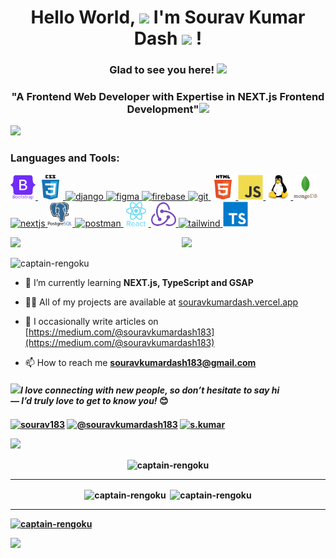 <h1 align="center">Hello World, <img src="https://media.giphy.com/media/hvRJCLFzcasrR4ia7z/giphy.gif" width="28"> I'm Sourav Kumar Dash <img src="https://media.giphy.com/media/WUlplcMpOCEmTGBtBW/giphy.gif" width="30"> !</h3>
<h3 align="center">Glad to see you here! <img src="https://media.giphy.com/media/12oufCB0MyZ1Go/giphy.gif" width="30"></h3>
<h3 align="center">"A Frontend Web Developer with Expertise in NEXT.js Frontend Development"<img src="https://emojis.slackmojis.com/emojis/images/1531849430/4246/blob-sunglasses.gif?1531849430" width="20"/></h3>

<img src="https://user-images.githubusercontent.com/73097560/115834477-dbab4500-a447-11eb-908a-139a6edaec5c.gif">

<h3 align="left">Languages and Tools:</h3>
<p align="left"> <a href="https://getbootstrap.com" target="_blank" rel="noreferrer"> <img src="https://raw.githubusercontent.com/devicons/devicon/master/icons/bootstrap/bootstrap-plain-wordmark.svg" alt="bootstrap" width="40" height="40"/> </a> <a href="https://www.w3schools.com/css/" target="_blank" rel="noreferrer"> <img src="https://raw.githubusercontent.com/devicons/devicon/master/icons/css3/css3-original-wordmark.svg" alt="css3" width="40" height="40"/> </a> <a href="https://www.djangoproject.com/" target="_blank" rel="noreferrer"> <img src="https://cdn.worldvectorlogo.com/logos/django.svg" alt="django" width="40" height="40"/> </a> <a href="https://www.figma.com/" target="_blank" rel="noreferrer"> <img src="https://www.vectorlogo.zone/logos/figma/figma-icon.svg" alt="figma" width="40" height="40"/> </a> <a href="https://firebase.google.com/" target="_blank" rel="noreferrer"> <img src="https://www.vectorlogo.zone/logos/firebase/firebase-icon.svg" alt="firebase" width="40" height="40"/> </a> <a href="https://git-scm.com/" target="_blank" rel="noreferrer"> <img src="https://www.vectorlogo.zone/logos/git-scm/git-scm-icon.svg" alt="git" width="40" height="40"/> </a> <a href="https://www.w3.org/html/" target="_blank" rel="noreferrer"> <img src="https://raw.githubusercontent.com/devicons/devicon/master/icons/html5/html5-original-wordmark.svg" alt="html5" width="40" height="40"/> </a> <a href="https://developer.mozilla.org/en-US/docs/Web/JavaScript" target="_blank" rel="noreferrer"> <img src="https://raw.githubusercontent.com/devicons/devicon/master/icons/javascript/javascript-original.svg" alt="javascript" width="40" height="40"/> </a> <a href="https://www.linux.org/" target="_blank" rel="noreferrer"> 
<img src="https://raw.githubusercontent.com/devicons/devicon/master/icons/linux/linux-original.svg" alt="linux" width="40" height="40"/> </a> <a href="https://www.mongodb.com/" target="_blank" rel="noreferrer"> <img src="https://raw.githubusercontent.com/devicons/devicon/master/icons/mongodb/mongodb-original-wordmark.svg" alt="mongodb" width="40" height="40"/> </a> <a href="https://nextjs.org/" target="_blank" rel="noreferrer"> <img src="https://cdn.worldvectorlogo.com/logos/nextjs-2.svg" alt="nextjs" width="40" height="40"/> </a> <a href="https://www.postgresql.org" target="_blank" rel="noreferrer"> <img src="https://raw.githubusercontent.com/devicons/devicon/master/icons/postgresql/postgresql-original-wordmark.svg" alt="postgresql" width="40" height="40"/> </a> <a href="https://postman.com" target="_blank" rel="noreferrer"> <img src="https://www.vectorlogo.zone/logos/getpostman/getpostman-icon.svg" alt="postman" width="40" height="40"/> </a> <a href="https://reactjs.org/" target="_blank" rel="noreferrer"> <img src="https://raw.githubusercontent.com/devicons/devicon/master/icons/react/react-original-wordmark.svg" alt="react" width="40" height="40"/> </a> <a href="https://redux.js.org" target="_blank" rel="noreferrer"> <img src="https://raw.githubusercontent.com/devicons/devicon/master/icons/redux/redux-original.svg" alt="redux" width="40" height="40"/> </a> <a href="https://tailwindcss.com/" target="_blank" rel="noreferrer"> <img src="https://www.vectorlogo.zone/logos/tailwindcss/tailwindcss-icon.svg" alt="tailwind" width="40" height="40"/> </a> <a href="https://www.typescriptlang.org/" target="_blank" rel="noreferrer"> <img src="https://raw.githubusercontent.com/devicons/devicon/master/icons/typescript/typescript-original.svg" alt="typescript" width="40" height="40"/> </a> </p>

<img src="https://user-images.githubusercontent.com/73097560/115834477-dbab4500-a447-11eb-908a-139a6edaec5c.gif">

<img align='right' src="https://media.giphy.com/media/M9gbBd9nbDrOTu1Mqx/giphy.gif" width="230">
</em></p>

<span align="left"> <img src="https://komarev.com/ghpvc/?username=captain-rengoku&label=Profile%20views&color=0e75b6&style=flat" alt="captain-rengoku" /> </span>

- 🌱 I’m currently learning **NEXT.js, TypeScript and GSAP**

- 👨‍💻 All of my projects are available at [souravkumardash.vercel.app](souravkumardash.vercel.app)

- 📝 I occasionally write articles on [https://medium.com/@souravkumardash183](https://medium.com/@souravkumardash183)

- 📫 How to reach me **souravkumardash183@gmail.com**

<h4><img src="https://media.giphy.com/media/LnQjpWaON8nhr21vNW/giphy.gif" width="40"><em><b>I love connecting with new people<b>, so don’t hesitate to say hi </b> <br>
<b>— I’d truly love to get to know you!</b></em> 😊</h4>
<p align="left">
<a href="https://linkedin.com/in/sourav183" target="blank"><img align="center" src="https://raw.githubusercontent.com/rahuldkjain/github-profile-readme-generator/master/src/images/icons/Social/linked-in-alt.svg" alt="sourav183" height="30" width="40" /></a>
<a href="https://medium.com/@souravkumardash183" target="blank"><img align="center" src="https://raw.githubusercontent.com/rahuldkjain/github-profile-readme-generator/master/src/images/icons/Social/medium.svg" alt="@souravkumardash183" height="30" width="40" /></a>
<a href="https://discord.gg/s.kumar" target="blank"><img align="center" src="https://raw.githubusercontent.com/rahuldkjain/github-profile-readme-generator/master/src/images/icons/Social/discord.svg" alt="s.kumar" height="30" width="40" /></a>
</p>

<img src="https://user-images.githubusercontent.com/73097560/115834477-dbab4500-a447-11eb-908a-139a6edaec5c.gif">

<p align="center"><img align="center" src="https://github-readme-streak-stats.herokuapp.com/?user=captain-rengoku&" alt="captain-rengoku" /></p>
<hr>
<p align="center"><img align="center" src="https://github-readme-stats.vercel.app/api/top-langs?username=captain-rengoku&show_icons=true&locale=en&layout=compact" alt="captain-rengoku" /> &nbsp;<img align="center" src="https://github-readme-stats.vercel.app/api?username=captain-rengoku&show_icons=true&locale=en" alt="captain-rengoku" /></p>
<hr>
<p align="cener"> <a href="https://github.com/ryo-ma/github-profile-trophy"><img src="https://github-profile-trophy.vercel.app/?username=captain-rengoku" alt="captain-rengoku" /></a> </p>

<img src="https://user-images.githubusercontent.com/73097560/115834477-dbab4500-a447-11eb-908a-139a6edaec5c.gif">
